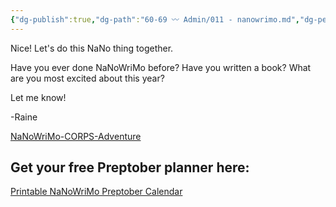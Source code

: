 ```yaml
---
{"dg-publish":true,"dg-path":"60-69 〰️ Admin/011 - nanowrimo.md","dg-permalink":"nanowrimo","permalink":"/nanowrimo/","title":"NaNoWriMo","noteIcon":"","created":"","updated":"2023-08-15T22:32:36.264-04:00"}
---
```



Nice! Let's do this NaNo thing together.

Have you ever done NaNoWriMo before? Have you written a book? What are you most excited about this year?

Let me know!

\-Raine

[NaNoWriMo-CORPS-Adventure](https://drive.google.com/file/d/1gUCtgFnK6kEd3cIAZ2QUNy5dDUVADfnf/view?usp=share_link)

## Get your free Preptober planner here:

[Printable NaNoWriMo Preptober Calendar](https://drive.google.com/file/d/19ClnsTjvDrHMEO2_1_v9L7vyC8ZL7v71/view?usp=share_link)